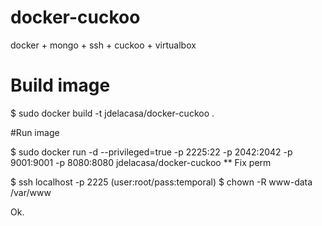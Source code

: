 docker-cuckoo
===================

docker + mongo + ssh + cuckoo + virtualbox


# Build image
$ sudo docker build -t jdelacasa/docker-cuckoo .


#Run image 

$ sudo docker run -d --privileged=true -p 2225:22 -p 2042:2042 -p 9001:9001 -p 8080:8080 jdelacasa/docker-cuckoo
** Fix perm


$ ssh localhost -p 2225 (user:root/pass:temporal)
$ chown -R www-data /var/www


Ok.
